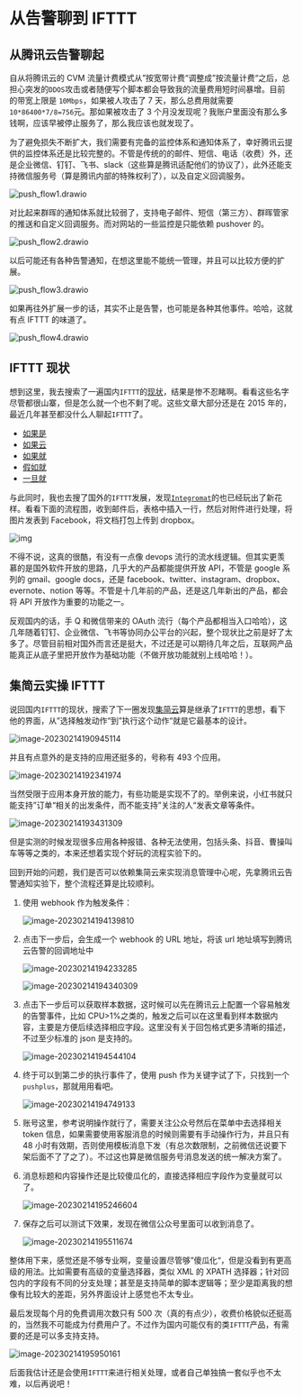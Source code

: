 # 从告警聊到 IFTTT


## 从腾讯云告警聊起

自从将腾讯云的 CVM 流量计费模式从”按宽带计费“调整成”按流量计费“之后，总担心突发的`DDOS`攻击或者随便写个脚本都会导致我的流量费用短时间暴增。目前的带宽上限是 `10Mbps`，如果被人攻击了 7 天，那么总费用就需要`10*86400*7/8=756`元。那如果被攻击了 3 个月没发现呢？我账户里面没有那么多钱啊，应该早被停止服务了，那么我应该也就发现了。

为了避免损失不断扩大，我们需要有完备的监控体系和通知体系了，幸好腾讯云提供的监控体系还是比较完整的。不管是传统的的邮件、短信、电话（收费）外，还是企业微信、钉钉、飞书、slack（这些算是腾讯适配他们的协议了），此外还能支持微信服务号（算是腾讯内部的特殊权利了），以及自定义回调服务。

![push_flow1.drawio](https://pic-1251468582.file.myqcloud.com/pic/2023/02/14/cd6b7c.svg)

对比起来群晖的通知体系就比较弱了，支持电子邮件、短信（第三方）、群晖管家的推送和自定义回调服务。而对网站的一些监控是只能依赖 pushover 的。

![push_flow2.drawio](https://pic-1251468582.file.myqcloud.com/pic/2023/02/14/694702.svg)

以后可能还有各种告警通知，在想这里能不能统一管理，并且可以比较方便的扩展。

![push_flow3.drawio](https://pic-1251468582.file.myqcloud.com/pic/2023/02/14/e9f65f.svg)

如果再往外扩展一步的话，其实不止是告警，也可能是各种其他事件。哈哈，这就有点 IFTTT 的味道了。

![push_flow4.drawio](https://pic-1251468582.file.myqcloud.com/pic/2023/02/14/4b3b1d.svg)

## IFTTT 现状

想到这里，我去搜索了一遍国内`IFTTT`的[现状](https://www.jianshu.com/p/a0239b1cd3ff)，结果是惨不忍睹啊。看看这些名字尽管都很山寨，但是怎么就一个也不剩了呢。这些文章大部分还是在 2015 年的，最近几年甚至都没什么人聊起`IFTTT`了。

- [如果是](https://www.ruguoshi.com)
- [如果云](https://www.ruguoyun.com)
- [如果就](https://www.ruguojiu.com)
- [假如就](https://www.jiarujiu.com)
- [一旦就](https://yidanjiu.com)

与此同时，我也去搜了国外的`IFTTT`发展，发现[`Integromat`](https://www.integromat.com/)的也已经玩出了新花样。看看下面的流程图，收到邮件后，表格中插入一行，然后对附件进行处理，将图片发表到 Facebook，将文档打包上传到 dropbox。

![img](https://pic-1251468582.file.myqcloud.com/pic/2023/02/14/6fd89c.jpg)

不得不说，这真的很酷，有没有一点像 devops 流行的流水线逻辑。但其实更羡慕的是国外软件开放的思路，几乎大的产品都能提供开放 API，不管是 google 系列的 gmail、google docs，还是 facebook、twitter、instagram、dropbox、evernote、notion 等等。不管是十几年前的产品，还是这几年新出的产品，都会将 API 开放作为重要的功能之一。

反观国内的话，手 Q 和微信带来的 OAuth 流行（每个产品都相当入口哈哈），这几年随着钉钉、企业微信、飞书等协同办公平台的兴起，整个现状比之前是好了太多了。尽管目前相对国外而言还是挺大，不过还是可以期待几年之后，互联网产品能真正从底子里把开放作为基础功能（不做开放功能就别上线哈哈！）。

## 集简云实操 IFTTT

说回国内`IFTTT`的现状，搜索了下一圈发现[集简云](https://apps.jijyun.cn/)算是继承了`IFTTT`的思想，看下他的界面，从”选择触发动作“到”执行这个动作“就是它最基本的设计。

![image-20230214190945114](https://pic-1251468582.file.myqcloud.com/pic/2023/02/14/d773b6.png)

并且有点意外的是支持的应用还挺多的，号称有 493 个应用。

![image-20230214192341974](https://pic-1251468582.file.myqcloud.com/pic/2023/02/14/e53466.png)

当然受限于应用本身开放的能力，有些功能是实现不了的。举例来说，小红书就只能支持”订单“相关的出发条件，而不能支持”关注的人“发表文章等条件。

![image-20230214193431309](https://pic-1251468582.file.myqcloud.com/pic/2023/02/14/12bcbe.png)

但是实测的时候发现很多应用各种报错、各种无法使用，包括头条、抖音、曹操叫车等等之类的，本来还想着实现个好玩的流程实验下的。

回到开始的问题，我们是否可以依赖集简云来实现消息管理中心呢，先拿腾讯云告警通知实验下，整个流程还算是比较顺利。

1. 使用 webhook 作为触发条件：

   ![image-20230214194139810](https://pic-1251468582.file.myqcloud.com/pic/2023/02/14/209b7b.png)

2. 点击下一步后，会生成一个 webhook 的 URL 地址，将该 url 地址填写到腾讯云告警的回调地址中

   ![image-20230214194233285](https://pic-1251468582.file.myqcloud.com/pic/2023/02/14/dd00fc.png)

   ![image-20230214194340309](https://pic-1251468582.file.myqcloud.com/pic/2023/02/14/103b84.png)

3. 点击下一步后可以获取样本数据，这时候可以先在腾讯云上配置一个容易触发的告警事件，比如 CPU>1%之类的，触发之后可以在这里看到样本数据内容，主要是方便后续选择相应字段。这里没有关于回包格式更多清晰的描述，不过至少标准的 json 是支持的。

   ![image-20230214194544104](https://pic-1251468582.file.myqcloud.com/pic/2023/02/14/87b347.png)

4. 终于可以到第二步的执行事件了，使用 push 作为关键字试了下，只找到一个`pushplus`，那就用用看吧。

   ![image-20230214194749133](https://pic-1251468582.file.myqcloud.com/pic/2023/02/14/f73570.png)

5. 账号这里，参考说明操作就行了，需要关注公众号然后在菜单中去选择相关 token 信息，如果需要使用客服消息的时候则需要有手动操作行为，并且只有 48 小时有效期，否则使用模板消息下发（有总次数限制，之前微信还说要下架后面不了了之了）。不过这也算是微信服务号消息发送的统一解决方案了。

6. 消息标题和内容操作还是比较傻瓜化的，直接选择相应字段作为变量就可以了。

   ![image-20230214195246604](https://pic-1251468582.file.myqcloud.com/pic/2023/02/14/033b30.png)

7. 保存之后可以测试下效果，发现在微信公众号里面可以收到消息了。

   ![image-20230214195511674](https://pic-1251468582.file.myqcloud.com/pic/2023/02/14/ba1d63.png)

整体用下来，感觉还是不够专业啊，变量设置尽管够”傻瓜化“，但是没看到有更高级的用法。比如需要有高级的变量选择器，类似 XML 的 XPATH 选择器；针对回包内的字段有不同的分支处理；甚至是支持简单的脚本逻辑等；至少是距离我的想像有比较大的差距，另外界面设计上感觉也不太专业。

最后发现每个月的免费调用次数只有 500 次（真的有点少），收费价格貌似还挺高的，当然我不可能成为付费用户了。不过作为国内可能仅有的类`IFTTT`产品，有需要的还是可以多支持支持。

![image-20230214195950161](https://pic-1251468582.file.myqcloud.com/pic/2023/02/14/de61a8.png)

后面我估计还是会使用`IFTTT`来进行相关处理，或者自己单独搞一套似乎也不太难，以后再说吧！

